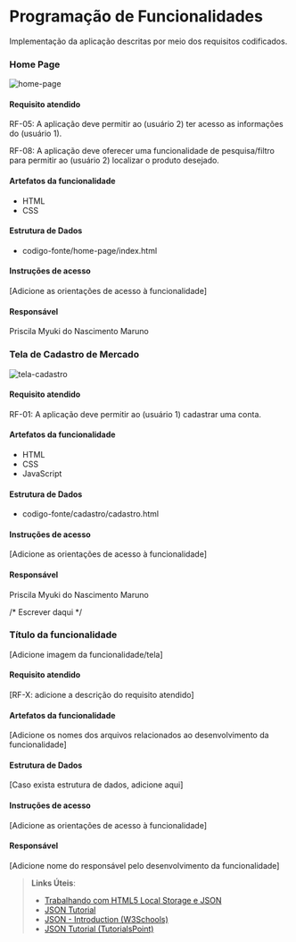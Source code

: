 # Programação de Funcionalidades

Implementação da aplicação descritas por meio dos requisitos codificados. 

### Home Page

![home-page](https://github.com/ICEI-PUC-Minas-PMV-ADS/pmv-ads-2023-2-e1-proj-web-t14-pmv-ads-2023-2-e1-ProjCatalogoMercado/assets/145761508/c6c31e94-bd17-4b7c-aadf-83c7897bca66)

#### Requisito atendido

RF-05: A aplicação deve permitir ao (usuário 2) ter acesso as informações do (usuário 1).

RF-08: A aplicação deve oferecer uma funcionalidade de pesquisa/filtro para permitir ao (usuário 2) localizar o produto desejado.

#### Artefatos da funcionalidade

- HTML
- CSS

#### Estrutura de Dados

- codigo-fonte/home-page/index.html

#### Instruções de acesso

[Adicione as orientações de acesso à funcionalidade]

#### Responsável

Priscila Myuki do Nascimento Maruno

### Tela de Cadastro de Mercado

![tela-cadastro](https://github.com/ICEI-PUC-Minas-PMV-ADS/pmv-ads-2023-2-e1-proj-web-t14-pmv-ads-2023-2-e1-ProjCatalogoMercado/assets/145761508/96fa85ec-c393-4149-a9fe-28465d741c15)

#### Requisito atendido

RF-01: A aplicação deve permitir ao (usuário 1) cadastrar uma conta.

#### Artefatos da funcionalidade

- HTML
- CSS
- JavaScript

#### Estrutura de Dados

- codigo-fonte/cadastro/cadastro.html

#### Instruções de acesso

[Adicione as orientações de acesso à funcionalidade]

#### Responsável

Priscila Myuki do Nascimento Maruno

/* Escrever daqui */ 
### Título da funcionalidade

[Adicione imagem da funcionalidade/tela]


#### Requisito atendido

[RF-X: adicione a descrição do requisito atendido]


#### Artefatos da funcionalidade

[Adicione os nomes dos arquivos relacionados ao desenvolvimento da funcionalidade]


#### Estrutura de Dados

[Caso exista estrutura de dados, adicione aqui]


#### Instruções de acesso

[Adicione as orientações de acesso à funcionalidade]


#### Responsável

[Adicione nome do responsável pelo desenvolvimento da funcionalidade]

> **Links Úteis**:
> - [Trabalhando com HTML5 Local Storage e JSON](https://www.devmedia.com.br/trabalhando-com-html5-local-storage-e-json/29045)
> - [JSON Tutorial](https://www.w3resource.com/JSON)
> - [JSON - Introduction (W3Schools)](https://www.w3schools.com/js/js_json_intro.asp)
> - [JSON Tutorial (TutorialsPoint)](https://www.tutorialspoint.com/json/index.htm)

